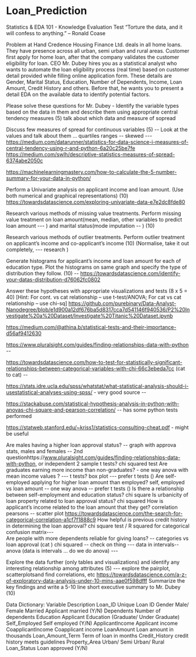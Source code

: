 # Loan_Prediction

Statistics & EDA 101 - Knowledge Evaluation Test
 “Torture the data, and it will confess to anything.” – Ronald Coase

Problem at Hand
Credence Housing Finance Ltd. deals in all home loans. They have presence across all urban, semi urban and rural areas. Customer first apply for home loan, after that the company validates the customer eligibility for loan. 
CEO Mr. Dubey hires you as a statistical analyst who wants to automate the loan eligibility process (real time) based on customer detail provided while filling online application form. These details are Gender, Marital Status, Education, Number of Dependents, Income, Loan Amount, Credit History and others. Before that, he wants you to present a detail EDA on the available data to identify potential factors.

Please solve these questions for Mr. Dubey -
Identify the variable types based on the data in them and describe them using appropriate central tendency measures (5) talk about which data and measure of sopread

Discuss few measures of spread for continuous variables (5) -- Look at the values and talk about them … quartiles ranges -- skewed ---  https://medium.com/datarunner/statistics-for-data-science-i-measures-of-central-tendency-using-r-and-python-6a20c25be7fe
https://medium.com/swlh/descriptive-statistics-measures-of-spread-6374abe2050c

https://machinelearningmastery.com/how-to-calculate-the-5-number-summary-for-your-data-in-python/


Perform a Univariate analysis on applicant income and loan amount. (Use both numerical and graphical representations) (10)
https://towardsdatascience.com/exploring-univariate-data-e7e2dc8fde80

Research various methods of missing value treatments. Perform missing value treatment on loan amount(mean, median, other variables to predict loan amount --- ) and marital status(mode imputation -- ) (10) 


Research various methods of outlier treatments. Perform outlier treatment on applicant’s income and co-applicant’s income (10) (Normalise, take it out completely, --- research )

Generate histograms for applicant’s income and loan amount for each of education type. Plot the histograms on same graph and specify the type of distribution they follow. (10) -- https://towardsdatascience.com/identify-your-datas-distribution-d76062fc0802


Answer these hypotheses with appropriate visualizations and tests (8 x 5 = 40) 
[Hint: For cont. vs cat relationship – use t-test/ANOVA; For cat vs cat relationship – use chi-sq] 
https://github.com/purebinary/Data-Analyst-Nanodegree/blob/e1d900a12df676ba5d8317cca7d541146f940536/P2%20Investigate%20a%20Dataset/Investigate%20Titanic%20Dataset.ipynb

https://medium.com/@athina.b/statistical-tests-and-their-importance-d56af9412630

https://www.pluralsight.com/guides/finding-relationships-data-with-python --


https://towardsdatascience.com/how-to-test-for-statistically-significant-relationships-between-categorical-variables-with-chi-66c3ebeda7cc (cat to cat) -- 

https://stats.idre.ucla.edu/spss/whatstat/what-statistical-analysis-should-i-usestatistical-analyses-using-spss/ - very good source -- 


https://stackabuse.com/statistical-hypothesis-analysis-in-python-with-anovas-chi-square-and-pearson-correlation/ -- has some python tests performed

https://statweb.stanford.edu/~kriss1/statistics-consulting-cheat.pdf - might be useful

Are males having a higher loan approval status?  -- graph with approva stats, males and females --  2nd questionhttps://www.pluralsight.com/guides/finding-relationships-data-with-python, or independent 2 sample t tests? chi squared test 
Are graduates earning more income than non-graduates?  -  one way anova with mean income values ? --- t tests?  box plot --- prefer t tests ()
Are self-employed applying for higher loan amount than employed? self, employed vs loan amount -- one way anova --  prefer t tests ()
Is there a relationship between self-employment and education status?   chi square 
Is urbanicity of loan property related to loan approval status?  chi squared 
How is applicant’s income related to the loan amount that they get? correlation pearsons -- scatter plot   https://towardsdatascience.com/the-search-for-categorical-correlation-a1cf7f1888c9
How helpful is previous credit history in determining the loan approval?  chi square test /  R squared  for categorical confusion matrix---   
Are people with more dependents reliable for giving loans? -- categories vs loan approval (cat ) chi squared  -- check on thing --- data in intervals--  anova (data is intervals … do we do anova) --- 

Explore the data further (only tables and visualizations) and identify any interesting relationship among attributes (5)  --- explore the pairplot,  scatterplotsand find correlations, etc 
https://towardsdatascience.com/a-z-of-exploratory-data-analysis-under-10-mins-aae0f598dfff
Summarize the key findings and write a 5-10 line short executive summary to Mr. Dubey (10) 

Data Dictionary:
Variable
Description
Loan_ID
Unique Loan ID
Gender
Male/ Female
Married
Applicant married (Y/N)
Dependents
Number of dependents
Education
Applicant Education (Graduate/ Under Graduate)
Self_Employed
Self employed (Y/N)
ApplicantIncome
Applicant income
CoapplicantIncome
Coapplicant income
LoanAmount
Loan amount in thousands
Loan_Amount_Term
Term of loan in months
Credit_History
credit history meets guidelines
Property_Area
Urban/ Semi Urban/ Rural
Loan_Status
Loan approved (Y/N)


